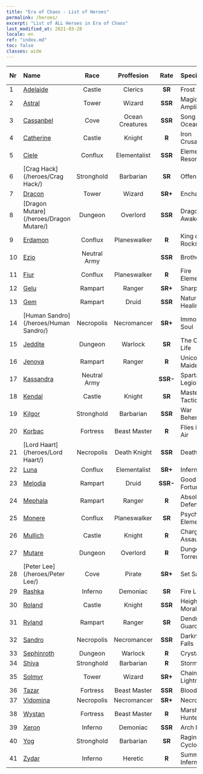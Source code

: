 ```yaml
---
title: "Era of Chaos - List of Heroes"
permalink: /heroes/
excerpt: "List of ALL Heroes in Era of Chaos"
last_modified_at: 2021-03-28
locale: en
ref: "index.md"
toc: false
classes: wide
---
```

  | Nr |    Name    |  Race   |  Proffesion   |  Rate  |    Specialty     | User Rate  | 
  |:---|:-----------|:-------:|:-------------:|:------:|:-----------------|:----:|
  | 1 | [Adelaide](/heroes/Adelaide/) | Castle | Clerics | **SR** |  Frost Ring | R+ |
  | 2 | [Astral](/heroes/Astral/) | Tower | Wizard | **SSR** |  Magic Amplification | SSR |
  | 3 | [Cassanbel](/heroes/Cassanbel/) | Cove | Ocean Creatures | **SSR** |  Song of the Ocean | SSR |
  | 4 | [Catherine](/heroes/Catherine/) | Castle | Knight | **R** |  Iron Crusader | R |
  | 5 | [Ciele](/heroes/Ciele/) | Conflux | Elementalist | **SSR** |  Elemental Resonance | SSR |
  | 6 | [Crag Hack](/heroes/Crag Hack/) | Stronghold | Barbarian | **SR** |  Offense | R+ |
  | 7 | [Dracon](/heroes/Dracon/) | Tower | Wizard | **SR+** |  Enchanter | R |
  | 8 | [Dragon Mutare](/heroes/Dragon Mutare/) | Dungeon | Overlord | **SSR** |  Dragon Awakes | SSR |
  | 9 | [Erdamon](/heroes/Erdamon/) | Conflux | Planeswalker | **R** |  King of Rocks | R |
  | 10 | [Ezio](/heroes/Ezio/) | Neutral Army |  | **SSR** |  Brotherhood | R+ |
  | 11 | [Fiur](/heroes/Fiur/) | Conflux | Planeswalker | **R** |  Fire Elemental | R |
  | 12 | [Gelu](/heroes/Gelu/) | Rampart | Ranger | **SR+** |  Sharpshooter | SR+ |
  | 13 | [Gem](/heroes/Gem/) | Rampart | Druid | **SSR** |  Natural Healing | SSR |
  | 14 | [Human Sandro](/heroes/Human Sandro/) | Necropolis | Necromancer | **SR+** |  Immortal Soul | SR |
  | 15 | [Jeddite](/heroes/Jeddite/) | Dungeon | Warlock | **SR** |  The Cycle of Life | SR |
  | 16 | [Jenova](/heroes/Jenova/) | Rampart | Ranger | **R** |  Unicorn Maiden | R |
  | 17 | [Kassandra](/heroes/Kassandra/) | Neutral Army |  | **SSR-** |  Spartan Legion | R |
  | 18 | [Kendal](/heroes/Kendal/) | Castle | Knight | **SR** |  Master of Tactics | R |
  | 19 | [Kilgor](/heroes/Kilgor/) | Stronghold | Barbarian | **SSR** |  War Behemoth | SSR |
  | 20 | [Korbac](/heroes/Korbac/) | Fortress | Beast Master | **R** |  Flies in the Air | R |
  | 21 | [Lord Haart](/heroes/Lord Haart/) | Necropolis | Death Knight | **SSR** |  Death Knight | SR- |
  | 22 | [Luna](/heroes/Luna/) | Conflux | Elementalist | **SR+** |  Infernal Wall | R |
  | 23 | [Melodia](/heroes/Melodia/) | Rampart | Druid | **SSR-** |  Good Fortune | R |
  | 24 | [Mephala](/heroes/Mephala/) | Rampart | Ranger | **R** |  Absolute Defense | R |
  | 25 | [Monere](/heroes/Monere/) | Conflux | Planeswalker | **SR** |  Psychic Elemental | R |
  | 26 | [Mullich](/heroes/Mullich/) | Castle | Knight | **R** |  Charge Assault | R+ |
  | 27 | [Mutare](/heroes/Mutare/) | Dungeon | Overlord | **R** |  Dungeon Torrent | R |
  | 28 | [Peter Lee](/heroes/Peter Lee/) | Cove | Pirate | **SR+** |  Set Sail | R+ |
  | 29 | [Rashka](/heroes/Rashka/) | Inferno | Demoniac | **SR** |  Fire Lord | R |
  | 30 | [Roland](/heroes/Roland/) | Castle | Knight | **SSR** |  Heightened Morale | SR+ |
  | 31 | [Ryland](/heroes/Ryland/) | Rampart | Ranger | **SR** |  Dendroid Guard | R |
  | 32 | [Sandro](/heroes/Sandro/) | Necropolis | Necromancer | **SSR** |  Darkness Falls | SSR |
  | 33 | [Sephinroth](/heroes/Sephinroth/) | Dungeon | Warlock | **R** |  Crystal Stare | R |
  | 34 | [Shiva](/heroes/Shiva/) | Stronghold | Barbarian | **R** |  Stormbringer | R |
  | 35 | [Solmyr](/heroes/Solmyr/) | Tower | Wizard | **SR+** |  Chain Lightning | SR |
  | 36 | [Tazar](/heroes/Tazar/) | Fortress | Beast Master | **SSR** |  Bloody Rage | SR |
  | 37 | [Vidomina](/heroes/Vidomina/) | Necropolis | Necromancer | **SR+** |  Necromancer | R |
  | 38 | [Wystan](/heroes/Wystan/) | Fortress | Beast Master | **R** |  Marsh Hunter | R |
  | 39 | [Xeron](/heroes/Xeron/) | Inferno | Demoniac | **SSR** |  Arch Devil | SSR |
  | 40 | [Yog](/heroes/Yog/) | Stronghold | Barbarian | **SR** |  Raging Cyclops | SR |
  | 41 | [Zydar](/heroes/Zydar/) | Inferno | Heretic | **R** |  Summon Inferno | R |
